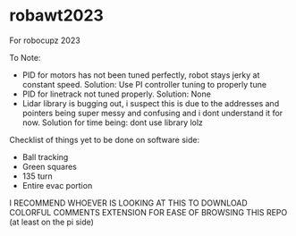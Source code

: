 # robawt2023

For robocupz 2023

To Note:
- PID for motors has not been tuned perfectly, robot stays jerky at constant speed. Solution: Use PI controller tuning to properly tune
- PID for linetrack not tuned properly. Solution: None
- Lidar library is bugging out, i suspect this is due to the addresses and pointers being super messy and confusing and i dont understand it for now. Solution for time being: dont use library lolz

Checklist of things yet to be done on software side:
- Ball tracking
- Green squares
- 135 turn
- Entire evac portion

I RECOMMEND WHOEVER IS LOOKING AT THIS TO DOWNLOAD COLORFUL COMMENTS EXTENSION FOR EASE OF BROWSING THIS REPO (at least on the pi side)
